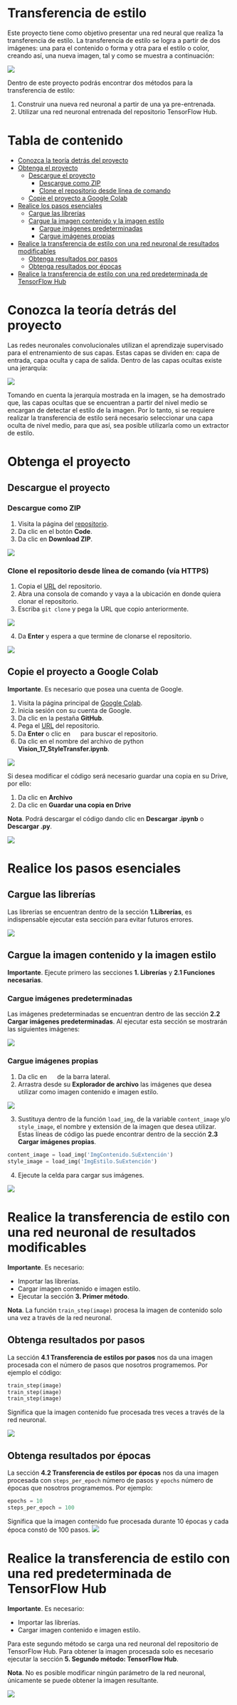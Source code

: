 # Transferencia de estilo
Este proyecto tiene como objetivo presentar una red neural que realiza 1a transferencia de estilo. La transferencia de estilo se logra a partir de dos imágenes: una para el contenido o forma y otra para el estilo o color, creando así, una nueva imagen, tal y como se muestra a continuación:

![](https://drive.google.com/uc?export=view&id=1MtFF2GyrCyy4ipTP3jGCY4qUGFBtsASV)

Dentro de este proyecto podrás encontrar dos métodos para la transferencia de estilo: 
1. Construir una nueva red neuronal a partir de una ya pre-entrenada.
2. Utilizar una red neuronal entrenada del repositorio TensorFlow Hub.

# Tabla de contenido

- [Conozca la teoría detrás del proyecto](#Conozca-la-teoría-detrás-del-proyecto)
- [Obtenga el proyecto](#Obtenga-el-proyecto)
  * [Descargue el proyecto](#Descargue-el-proyecto)
    + [Descargue como ZIP](#Descargue-como-ZIP)
    + [Clone el repositorio desde línea de comando](##clone-el-repositorio-desde-línea-de-comando-vía-https)
  * [Copie el proyecto a Google Colab](#Copie-el-proyecto-a-Google-Colab)
- [Realice los pasos esenciales](#Realice-los-pasos-esenciales)
  * [Cargue las librerías](#Cargue-las-librerías)
  * [Cargue la imagen contenido y la imagen estilo](#Cargue-la-imagen-contenido-y-la-imagen-estilo)
    + [Cargue imágenes predeterminadas](#Cargue-imágenes-predeterminadas)
    + [Cargue imágenes propias](#Cargue-imágenes-propias)
- [Realice la transferencia de estilo con una red neuronal de resultados modificables](#Realice-la-transferencia-de-estilo-con-una-red-neuronal-de-resultados-modificables)
  * [Obtenga resultados por pasos](#Obtenga-resultados-por-pasos)
  * [Obtenga resultados por épocas](#Obtenga-resultados-por-épocas)
- [Realice la transferencia de estilo con una red predeterminada de TensorFlow Hub](#realice-la-transferencia-de-estilo-con-una-red-predeterminada-de-tensorflow-hub)

# Conozca la teoría detrás del proyecto
Las redes neuronales convolucionales utilizan el aprendizaje supervisado para el entrenamiento de sus capas. Estas capas se dividen en: capa de entrada, capa oculta y capa de salida. Dentro de las capas ocultas existe una jerarquía:

![](https://drive.google.com/uc?export=view&id=1yfGqdGSRmyYIKh6vl40_i2XfYp16T5bI)

Tomando en cuenta la jerarquía mostrada en la imagen, se ha demostrado que, las capas ocultas que se encuentran a partir del nivel medio se encargan de detectar el estilo de la imagen. Por lo tanto, si se requiere realizar la transferencia de estilo será necesario seleccionar una capa oculta de nivel medio, para que así, sea posible utilizarla como un extractor de estilo.

# Obtenga el proyecto

## Descargue el proyecto

### Descargue como ZIP
1. Visita la página del [repositorio](https://github.com/MonicaHM/Transferencia-de-estilo).
2. Da clic en el botón **Code**.
3. Da clic en **Download ZIP**.

![](https://drive.google.com/uc?export=view&id=1USlcekIzozaNN5SWAZamfl0BtCSOSH4g)

### Clone el repositorio desde línea de comando (vía HTTPS)
1. Copia el [URL](https://github.com/MonicaHM/Transferencia-de-estilo.git) del repositorio.
2. Abra una consola de comando y vaya a la ubicación en donde quiera clonar el repositorio.
3. Escriba `git clone` y pega la URL que copio anteriormente.

![](https://drive.google.com/uc?export=view&id=1JjlCfzNT--Av7xJQwTN6ZmSuHWivArSi)

4. Da **Enter** y espera a que termine de clonarse el repositorio.

![](https://drive.google.com/uc?export=view&id=1paI-pzf8uO7rG5e6mCBUqcq1D4VgJvEq)

## Copie el proyecto a Google Colab
**Importante**. Es necesario que posea una cuenta de Google.

1. Visita la página principal de [Google Colab](https://colab.research.google.com/).
2. Inicia sesión con su cuenta de Google.
3. Da clic en la pestaña **GitHub**.
4. Pega el [URL](https://github.com/MonicaHM/Transferencia-de-estilo) del repositorio.
5. Da **Enter** o clic en <img align="float" width="15" height="15" src="https://cdn2.iconfinder.com/data/icons/ios-7-icons/50/search-512.png"> para buscar el repositorio.
6. Da clic en el nombre del archivo de python **Vision_17_StyleTransfer.ipynb**.

![](https://drive.google.com/uc?export=view&id=1qYRuMZAU2hzN-q42NX-nKoM4JxOBu4U4)

Si desea modificar el código será necesario guardar una copia en su Drive, por ello:

1. Da clic en **Archivo**
2. Da clic en **Guardar una copia en Drive** 

**Nota**. Podrá descargar el código dando clic en **Descargar .ipynb** o **Descargar .py**.

![](https://drive.google.com/uc?export=view&id=18gvCLVFUC__iCyH0bU_v4-tJl6wUt8TQ)

# Realice los pasos esenciales

## Cargue las librerías

Las librerías se encuentran dentro de la sección **1.Librerías**, es indispensable ejecutar esta sección para evitar futuros errores.

![](https://drive.google.com/uc?export=view&id=1PP49lqkMvNFefadTXcLI-r27HL-nV67n)

## Cargue la imagen contenido y la imagen estilo
**Importante**. Ejecute primero las secciones **1. Librerías** y **2.1 Funciones necesarias**.

### Cargue imágenes predeterminadas

Las imágenes predeterminadas se encuentran dentro de las sección **2.2 Cargar imágenes predeterminadas**. Al ejecutar esta sección se mostrarán las siguientes imágenes:

![](https://drive.google.com/uc?export=view&id=1EZBIiee1tXQY8HqTBP5Grdi2uB8Xda1W)

### Cargue imágenes propias

1. Da clic en <img align="float" width="15" height="15" src="https://img.icons8.com/metro/452/folder-invoices.png"> de la barra lateral.
2. Arrastra desde su **Explorador de archivo** las imágenes que desea utilizar como imagen contenido e imagen estilo.

![](https://drive.google.com/uc?export=view&id=1XhUXpYI7R7wzMWS5kDK47LmMC6PaaO9-)

3. Sustituya dentro de la función `load_img`, de la variable `content_image` y/o `style_image`, el nombre y extensión de la imagen que desea utilizar. Estas líneas de código las puede encontrar dentro de la sección **2.3 Cargar imágenes propias**.

```python
content_image = load_img('ImgContenido.SuExtención')
style_image = load_img('ImgEstilo.SuExtención')
```

4. Ejecute la celda para cargar sus imágenes.

![](https://drive.google.com/uc?export=view&id=1WNuPwztC21Gl0_OlwlCJJPMfan3B1rLc)


# Realice la transferencia de estilo con una red neuronal de resultados modificables
**Importante**. Es necesario:
+ Importar las librerías.
+ Cargar imagen contenido e imagen estilo.
+ Ejecutar la sección **3. Primer método**.

**Nota**. La función `train_step(image)` procesa la imagen de contenido solo una vez a través de la red neuronal.

## Obtenga resultados por pasos
La sección **4.1 Transferencia de estilos por pasos** nos da una imagen procesada con el número de pasos que nosotros programemos. Por ejemplo el código:
```python
train_step(image)
train_step(image)
train_step(image)
```
Significa que la imagen contenido fue procesada tres veces a través de la red neuronal.

![](https://drive.google.com/uc?export=view&id=1QFOslfcYqMbLl3YJqr2QughV5RxqmYvL)

## Obtenga resultados por épocas
La sección **4.2 Transferencia de estilos por épocas** nos da una imagen procesada con `steps_per_epoch` número de pasos y  `epochs` número de épocas que nosotros programemos. Por ejemplo:
```python
epochs = 10
steps_per_epoch = 100
```
Significa que la imagen contenido fue procesada durante 10 épocas y cada época constó de 100 pasos.
![](https://drive.google.com/uc?export=view&id=1BH1RQ3ctUKY0YthbC3AN4R5D5D4D6amy)


# Realice la transferencia de estilo con una red predeterminada de TensorFlow Hub
**Importante**. Es necesario:
+ Importar las librerías.
+ Cargar imagen contenido e imagen estilo.

Para este segundo método se carga una red neuronal del repositorio de TensorFlow Hub. Para obtener la imagen procesada solo es necesario ejecutar la sección **5. Segundo método: TensorFlow Hub**.

**Nota**. No es posible modificar ningún parámetro de la red neuronal, únicamente se puede obtener la imagen resultante.

![](https://drive.google.com/uc?export=view&id=1tJhTGE_kdDa0ssRY0J9BHrJF22F7UImy)










